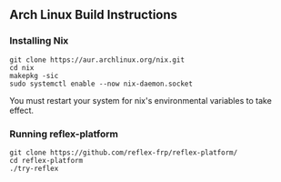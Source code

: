 ## Arch Linux Build Instructions

### Installing Nix
```
git clone https://aur.archlinux.org/nix.git
cd nix
makepkg -sic
sudo systemctl enable --now nix-daemon.socket
```
You must restart your system for nix's environmental variables to take effect.

### Running reflex-platform
```
git clone https://github.com/reflex-frp/reflex-platform/
cd reflex-platform
./try-reflex
```
